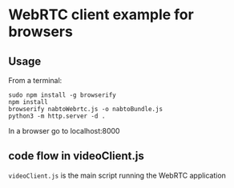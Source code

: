 # WebRTC client example for browsers

## Usage

From a terminal:
```
sudo npm install -g browserify
npm install
browserify nabtoWebrtc.js -o nabtoBundle.js
python3 -m http.server -d .
```

In a browser go to localhost:8000


## code flow in videoClient.js

`videoClient.js` is the main script running the WebRTC application


